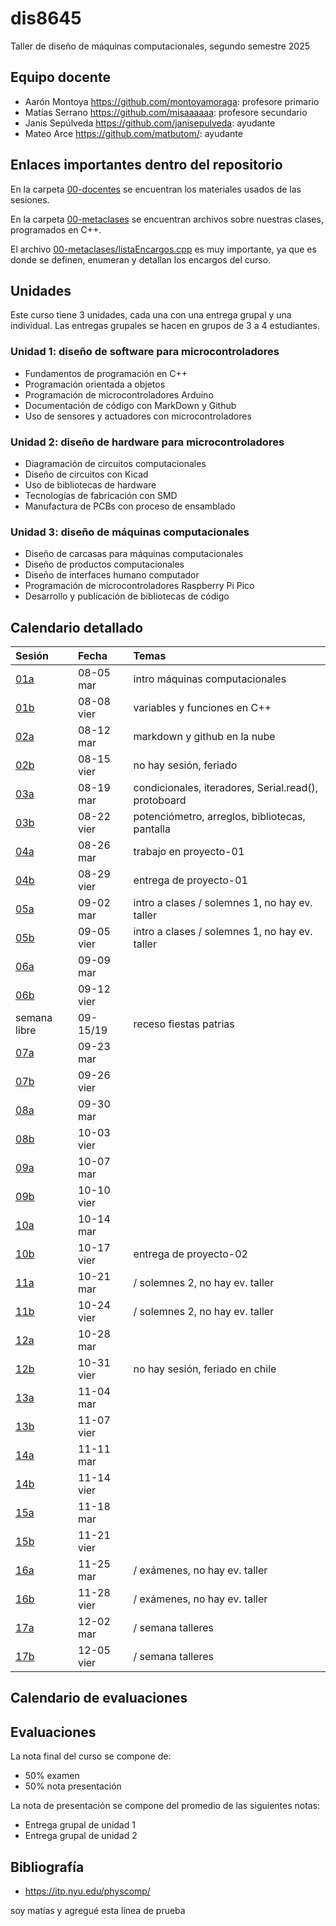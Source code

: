 # dis8645

Taller de diseño de máquinas computacionales, segundo semestre 2025

## Equipo docente

* Aarón Montoya <https://github.com/montoyamoraga>: profesore primario
* Matías Serrano <https://github.com/misaaaaaa>: profesore secundario
* Janis Sepúlveda <https://github.com/janisepulveda>: ayudante
* Mateo Arce <https://github.com/matbutom/>: ayudante

## Enlaces importantes dentro del repositorio

En la carpeta [00-docentes](./00-docentes) se encuentran los materiales usados de las sesiones.

En la carpeta [00-metaclases](./00-metaclases) se encuentran archivos sobre nuestras clases, programados en C++.

El archivo [00-metaclases/listaEncargos.cpp](./00-metaclases/ListaEncargos.cpp) es muy importante, ya que es donde se definen, enumeran y detallan los encargos del curso.

## Unidades

Este curso tiene 3 unidades, cada una con una entrega grupal y una individual. Las entregas grupales se hacen en grupos de 3 a 4 estudiantes.

### Unidad 1: diseño de software para microcontroladores

* Fundamentos de programación en C++
* Programación orientada a objetos
* Programación de microcontroladores Arduino
* Documentación de código con MarkDown y Github
* Uso de sensores y actuadores con microcontroladores

### Unidad 2: diseño de hardware para microcontroladores

* Diagramación de circuitos computacionales
* Diseño de circuitos con Kicad
* Uso de bibliotecas de hardware
* Tecnologías de fabricación con SMD
* Manufactura de PCBs con proceso de ensamblado

### Unidad 3: diseño de máquinas computacionales

* Diseño de carcasas para máquinas computacionales
* Diseño de productos computacionales
* Diseño de interfaces humano computador
* Programación de microcontroladores Raspberry Pi Pico
* Desarrollo y publicación de bibliotecas de código

## Calendario detallado

| Sesión                           | Fecha       | Temas                                                |
| :------------------------------- | :---------- | :--------------------------------------------------- |
| [01a](./00-docentes/sesion-01a/) | 08-05 mar   | intro máquinas computacionales                       |
| [01b](./00-docentes/sesion-01b/) | 08-08 vier  | variables y funciones en C++                         |
| [02a](./00-docentes/sesion-02a/) | 08-12 mar   | markdown y github en la nube                         |
| [02b](./00-docentes/sesion-02b/) | 08-15 vier  | no hay sesión, feriado                               |
| [03a](./00-docentes/sesion-03a/) | 08-19 mar   | condicionales, iteradores, Serial.read(), protoboard |
| [03b](./00-docentes/sesion-03b/) | 08-22 vier  | potenciómetro, arreglos, bibliotecas, pantalla       |
| [04a](./00-docentes/sesion-04a/) | 08-26 mar   | trabajo en proyecto-01                               |
| [04b](./00-docentes/sesion-04b/) | 08-29 vier  | entrega de proyecto-01                               |
| [05a](./00-docentes/sesion-05a/) | 09-02 mar   | intro a clases / solemnes 1, no hay ev. taller       |
| [05b](./00-docentes/sesion-05b/) | 09-05 vier  | intro a clases / solemnes 1, no hay ev. taller       |
| [06a](./00-docentes/sesion-06a/) | 09-09 mar   |                                 |
| [06b](./00-docentes/sesion-06b/) | 09-12 vier  |                                 |
| semana libre                     | 09-15/19    | receso fiestas patrias          |
| [07a](./00-docentes/sesion-07a/) | 09-23 mar   |                                 |
| [07b](./00-docentes/sesion-07b/) | 09-26 vier  |                                 |
| [08a](./00-docentes/sesion-08a/) | 09-30 mar   |                                 |
| [08b](./00-docentes/sesion-08b/) | 10-03 vier  |                                 |
| [09a](./00-docentes/sesion-09a/) | 10-07 mar   |                                 |
| [09b](./00-docentes/sesion-09b/) | 10-10 vier  |                                 |
| [10a](./00-docentes/sesion-10a/) | 10-14 mar   |                                 |
| [10b](./00-docentes/sesion-10b/) | 10-17 vier  | entrega de proyecto-02          |
| [11a](./00-docentes/sesion-11a/) | 10-21 mar   | / solemnes 2, no hay ev. taller |
| [11b](./00-docentes/sesion-11b/) | 10-24 vier  | / solemnes 2, no hay ev. taller |
| [12a](./00-docentes/sesion-12a/) | 10-28 mar   |                                 |
| [12b](./00-docentes/sesion-12b/) | 10-31 vier  | no hay sesión, feriado en chile |
| [13a](./00-docentes/sesion-13a/) | 11-04 mar   |                                 |
| [13b](./00-docentes/sesion-13b/) | 11-07 vier  |                                 |
| [14a](./00-docentes/sesion-14a/) | 11-11 mar   |                                 |
| [14b](./00-docentes/sesion-14b/) | 11-14 vier  |                                 |
| [15a](./00-docentes/sesion-15a/) | 11-18 mar   |                                 |
| [15b](./00-docentes/sesion-15b/) | 11-21 vier  |                                 |
| [16a](./00-docentes/sesion-16a/) | 11-25 mar   | / exámenes, no hay ev. taller   |
| [16b](./00-docentes/sesion-16b/) | 11-28 vier  | / exámenes, no hay ev. taller   |
| [17a](./00-docentes/sesion-17a/) | 12-02 mar   | / semana talleres               |
| [17b](./00-docentes/sesion-17b/) | 12-05 vier  | / semana talleres               |

## Calendario de evaluaciones

## Evaluaciones

La nota final del curso se compone de:

* 50% examen
* 50% nota presentación

La nota de presentación se compone del promedio de las siguientes notas:

* Entrega grupal de unidad 1
* Entrega grupal de unidad 2

## Bibliografía

* <https://itp.nyu.edu/physcomp/>

soy matías y agregué esta línea de prueba
